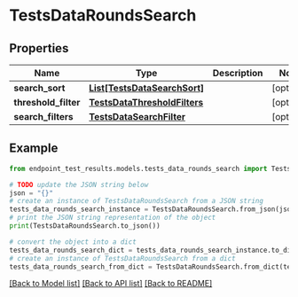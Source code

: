 # TestsDataRoundsSearch


## Properties

Name | Type | Description | Notes
------------ | ------------- | ------------- | -------------
**search_sort** | [**List[TestsDataSearchSort]**](TestsDataSearchSort.md) |  | [optional] 
**threshold_filter** | [**TestsDataThresholdFilters**](TestsDataThresholdFilters.md) |  | [optional] 
**search_filters** | [**TestsDataSearchFilter**](TestsDataSearchFilter.md) |  | [optional] 

## Example

```python
from endpoint_test_results.models.tests_data_rounds_search import TestsDataRoundsSearch

# TODO update the JSON string below
json = "{}"
# create an instance of TestsDataRoundsSearch from a JSON string
tests_data_rounds_search_instance = TestsDataRoundsSearch.from_json(json)
# print the JSON string representation of the object
print(TestsDataRoundsSearch.to_json())

# convert the object into a dict
tests_data_rounds_search_dict = tests_data_rounds_search_instance.to_dict()
# create an instance of TestsDataRoundsSearch from a dict
tests_data_rounds_search_from_dict = TestsDataRoundsSearch.from_dict(tests_data_rounds_search_dict)
```
[[Back to Model list]](../README.md#documentation-for-models) [[Back to API list]](../README.md#documentation-for-api-endpoints) [[Back to README]](../README.md)


